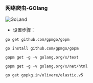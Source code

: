 ### 网络爬虫-GOlang

![GoLand](http://5b0988e595225.cdn.sohucs.com/images/20180428/2d434d7362c24fbaaf6d5f1289d90e93.jpeg)

- 设置步骤：

`go get github.com/gpmgo/gopm`

`go install github.com/gpmgo/gopm`

`gopm get -g -v golang.org/x/text`

`gopm get -g -v golang.org/x/net/html`

`go get gopkg.in/olivere/elastic.v5`
